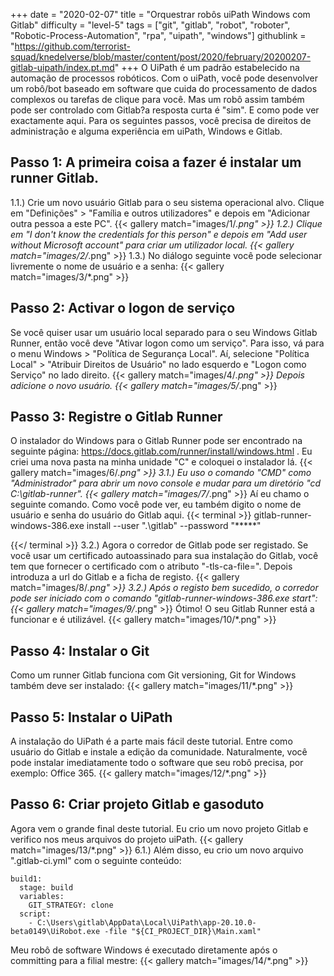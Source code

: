 +++
date = "2020-02-07"
title = "Orquestrar robôs uiPath Windows com Gitlab"
difficulty = "level-5"
tags = ["git", "gitlab", "robot", "roboter", "Robotic-Process-Automation", "rpa", "uipath", "windows"]
githublink = "https://github.com/terrorist-squad/knedelverse/blob/master/content/post/2020/february/20200207-gitlab-uipath/index.pt.md"
+++
O UiPath é um padrão estabelecido na automação de processos robóticos. Com o uiPath, você pode desenvolver um robô/bot baseado em software que cuida do processamento de dados complexos ou tarefas de clique para você. Mas um robô assim também pode ser controlado com Gitlab?a resposta curta é "sim". E como pode ver exactamente aqui. Para os seguintes passos, você precisa de direitos de administração e alguma experiência em uiPath, Windows e Gitlab.
## Passo 1: A primeira coisa a fazer é instalar um runner Gitlab.
1.1.) Crie um novo usuário Gitlab para o seu sistema operacional alvo. Clique em "Definições" > "Família e outros utilizadores" e depois em "Adicionar outra pessoa a este PC".
{{< gallery match="images/1/*.png" >}}
1.2.) Clique em "I don't know the credentials for this person" e depois em "Add user without Microsoft account" para criar um utilizador local.
{{< gallery match="images/2/*.png" >}}
1.3.) No diálogo seguinte você pode selecionar livremente o nome de usuário e a senha:
{{< gallery match="images/3/*.png" >}}

## Passo 2: Activar o logon de serviço
Se você quiser usar um usuário local separado para o seu Windows Gitlab Runner, então você deve "Ativar logon como um serviço". Para isso, vá para o menu Windows > "Política de Segurança Local". Aí, selecione "Política Local" > "Atribuir Direitos de Usuário" no lado esquerdo e "Logon como Serviço" no lado direito.
{{< gallery match="images/4/*.png" >}}
Depois adicione o novo usuário.
{{< gallery match="images/5/*.png" >}}

## Passo 3: Registre o Gitlab Runner
O instalador do Windows para o Gitlab Runner pode ser encontrado na seguinte página: https://docs.gitlab.com/runner/install/windows.html . Eu criei uma nova pasta na minha unidade "C" e coloquei o instalador lá.
{{< gallery match="images/6/*.png" >}}
3.1.) Eu uso o comando "CMD" como "Administrador" para abrir um novo console e mudar para um diretório "cd C:\gitlab-runner".
{{< gallery match="images/7/*.png" >}}
Aí eu chamo o seguinte comando. Como você pode ver, eu também digito o nome de usuário e senha do usuário do Gitlab aqui.
{{< terminal >}}
gitlab-runner-windows-386.exe install --user ".\gitlab" --password "*****"

{{</ terminal >}}
3.2.) Agora o corredor de Gitlab pode ser registado. Se você usar um certificado autoassinado para sua instalação do Gitlab, você tem que fornecer o certificado com o atributo "-tls-ca-file=". Depois introduza a url do Gitlab e a ficha de registo.
{{< gallery match="images/8/*.png" >}}
3.2.) Após o registo bem sucedido, o corredor pode ser iniciado com o comando "gitlab-runner-windows-386.exe start":
{{< gallery match="images/9/*.png" >}}
Ótimo! O seu Gitlab Runner está a funcionar e é utilizável.
{{< gallery match="images/10/*.png" >}}

## Passo 4: Instalar o Git
Como um runner Gitlab funciona com Git versioning, Git for Windows também deve ser instalado:
{{< gallery match="images/11/*.png" >}}

## Passo 5: Instalar o UiPath
A instalação do UiPath é a parte mais fácil deste tutorial. Entre como usuário do Gitlab e instale a edição da comunidade. Naturalmente, você pode instalar imediatamente todo o software que seu robô precisa, por exemplo: Office 365.
{{< gallery match="images/12/*.png" >}}

## Passo 6: Criar projeto Gitlab e gasoduto
Agora vem o grande final deste tutorial. Eu crio um novo projeto Gitlab e verifico nos meus arquivos do projeto uiPath.
{{< gallery match="images/13/*.png" >}}
6.1.) Além disso, eu crio um novo arquivo ".gitlab-ci.yml" com o seguinte conteúdo:
```
build1:
  stage: build
  variables:
    GIT_STRATEGY: clone
  script:
    - C:\Users\gitlab\AppData\Local\UiPath\app-20.10.0-beta0149\UiRobot.exe -file "${CI_PROJECT_DIR}\Main.xaml"

```
Meu robô de software Windows é executado diretamente após o committing para a filial mestre:
{{< gallery match="images/14/*.png" >}}

